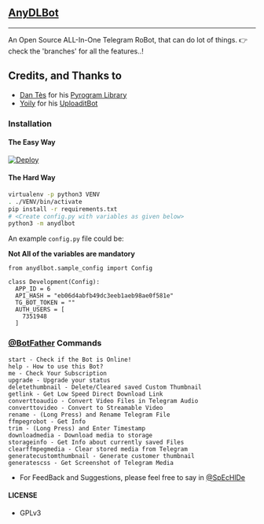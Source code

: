 ## [AnyDLBot](https://telegram.dog/AnyDLBot)
---

An Open Source ALL-In-One Telegram RoBot, that can do lot of things.
👉 check the 'branches' for all the features..!

## Credits, and Thanks to

* [Dan Tès](https://telegram.dog/haskell) for his [Pyrogram Library](https://github.com/pyrogram/pyrogram)
* [Yoily](https://telegram.dog/YoilyL) for his [UploaditBot](https://telegram.dog/UploaditBot)

### Installation

#### The Easy Way

[![Deploy](https://www.herokucdn.com/deploy/button.svg)](https://heroku.com/deploy?template=https://github.com/SpEcHiDe/AnyDLBot)

#### The Hard Way

```sh
virtualenv -p python3 VENV
. ./VENV/bin/activate
pip install -r requirements.txt
# <Create config.py with variables as given below>
python3 -m anydlbot
```

An example `config.py` file could be:

**Not All of the variables are mandatory**

```python3
from anydlbot.sample_config import Config

class Development(Config):
  APP_ID = 6
  API_HASH = "eb06d4abfb49dc3eeb1aeb98ae0f581e"
  TG_BOT_TOKEN = ""
  AUTH_USERS = [
    7351948
  ]
```

### [@BotFather](https://telegram.dog/BotFather) Commands

```
start - Check if the Bot is Online!
help - How to use this Bot?
me - Check Your Subscription
upgrade - Upgrade your status
deletethumbnail - Delete/Cleared saved Custom Thumbnail
getlink - Get Low Speed Direct Download Link
converttoaudio - Convert Video Files in Telegram Audio
converttovideo - Convert to Streamable Video
rename - (Long Press) and Rename Telegram File
ffmpegrobot - Get Info
trim - (Long Press) and Enter Timestamp
downloadmedia - Download media to storage
storageinfo - Get Info about currently saved Files
clearffmpegmedia - Clear stored media from Telegram
generatecustomthumbnail - Generate customer thumbnail
generatescss - Get Screenshot of Telegram Media
```

- For FeedBack and Suggestions, please feel free to say in [@SpEcHlDe](https://telegram.dog/ThankTelegram)

#### LICENSE
- GPLv3
